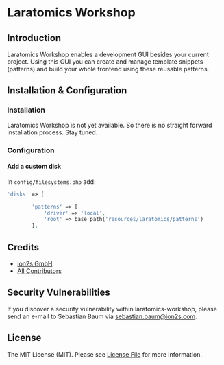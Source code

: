 <p align="center">
<h1>Laratomics Workshop</h1>
</p>

## Introduction
Laratomics Workshop enables a development GUI besides your current project.
Using this GUI you can create and manage template snippets (patterns) and build your whole frontend
using these reusable patterns.

## Installation & Configuration

### Installation
Laratomics Workshop is not yet available. So there is no straight forward installation process.
Stay tuned.

### Configuration
#### Add a custom disk
In `config/filesystems.php` add:
```php
'disks' => [

        'patterns' => [
            'driver' => 'local',
            'root' => base_path('resources/laratomics/patterns')
        ],
```

## Credits
* [ion2s GmbH](https://github.com/poolingpeople)
* [All Contributors](https://github.com/poolingpeople/laratomics-workshop/graphs/contributors)

## Security Vulnerabilities
If you discover a security vulnerability within laratomics-workshop, please send an e-mail to Sebastian Baum via [sebastian.baum@ion2s.com](mailto:sebastian.baum@ion2s.com).

## License
The MIT License (MIT). Please see [License File](LICENSE.md) for more information.